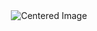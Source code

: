 <div style="display: flex; justify-content: center; align-items: center; height: 100vh;">
  <img src="https://github.com/ZakeerS/ATS/assets/135118498/d5038248-27e6-428d-9a25-ba94272f3110" alt="Centered Image" />
</div>




<div align="center">
  <h1>Hi there👋, I'm Mohmmed Zakeer</h1>
</div>




# 💫 About Me:
🔭 I'm currently working as an Intern at EXCELR.<br><br>🌱 I'm passionate about learning, particularly in the fields of Machine Learning and Deep Learning.<br><br>👯 I'm actively seeking opportunities to collaborate on projects related to Data Science, Machine Learning, and Artificial Intelligence.<br><br>💬 Feel free to ask me anything about Deep Learning, Machine Learning, and Artificial Intelligence. I'm always excited to share knowledge and discuss these topics.<br><br>🌱 I'm currently honing my skills in Python, Tableau, R, MySQL, Azure, Apache Spark, Hadoop, SAS, Artificial Intelligence, and Deep Learning.<br><br>📫 You can reach me via email at zakeer1410@gmail.com.


## 🌐 Socials:
[![Instagram](https://img.shields.io/badge/Instagram-%23E4405F.svg?logo=Instagram&logoColor=white)](https://instagram.com/zakeersmd) [![LinkedIn](https://img.shields.io/badge/LinkedIn-%230077B5.svg?logo=linkedin&logoColor=white)](https://linkedin.com/in/www.linkedin.com/in/mohammed-zakeer) [![Medium](https://img.shields.io/badge/Medium-12100E?logo=medium&logoColor=white)](https://medium.com/@zakeer) [![Pinterest](https://img.shields.io/badge/Pinterest-%23E60023.svg?logo=Pinterest&logoColor=white)](https://pinterest.com/Zakeer0007) [![Stack Overflow](https://img.shields.io/badge/-Stackoverflow-FE7A16?logo=stack-overflow&logoColor=white)](https://stackoverflow.com/users/https://stackexchange.com/users/27109187/shaik-mohammed-zakeer) [![Twitter](https://img.shields.io/badge/Twitter-%231DA1F2.svg?logo=Twitter&logoColor=white)](https://twitter.com/@zakeer1410) 

# 💻 Tech Stack:
![Python](https://img.shields.io/badge/python-3670A0?style=plastic&logo=python&logoColor=ffdd54) ![R](https://img.shields.io/badge/r-%23276DC3.svg?style=plastic&logo=r&logoColor=white) ![Azure](https://img.shields.io/badge/azure-%230072C6.svg?style=plastic&logo=azure-devops&logoColor=white) ![Anaconda](https://img.shields.io/badge/Anaconda-%2344A833.svg?style=plastic&logo=anaconda&logoColor=white) ![Apache](https://img.shields.io/badge/apache-%23D42029.svg?style=plastic&logo=apache&logoColor=white) ![MySQL](https://img.shields.io/badge/mysql-%2300f.svg?style=plastic&logo=mysql&logoColor=white) ![Pandas](https://img.shields.io/badge/pandas-%23150458.svg?style=plastic&logo=pandas&logoColor=white) ![NumPy](https://img.shields.io/badge/numpy-%23013243.svg?style=plastic&logo=numpy&logoColor=white) ![PyTorch](https://img.shields.io/badge/PyTorch-%23EE4C2C.svg?style=plastic&logo=PyTorch&logoColor=white) ![scikit-learn](https://img.shields.io/badge/scikit--learn-%23F7931E.svg?style=plastic&logo=scikit-learn&logoColor=white) ![SciPy](https://img.shields.io/badge/SciPy-%230C55A5.svg?style=plastic&logo=scipy&logoColor=%white) ![TensorFlow](https://img.shields.io/badge/TensorFlow-%23FF6F00.svg?style=plastic&logo=TensorFlow&logoColor=white) ![Plotly](https://img.shields.io/badge/Plotly-%233F4F75.svg?style=plastic&logo=plotly&logoColor=white) ![Keras](https://img.shields.io/badge/Keras-%23D00000.svg?style=plastic&logo=Keras&logoColor=white)


<h1>📊 GitHub Stats:</h1>

<div align="center">
  <img src="https://github-readme-stats.vercel.app/api?username=zakeerS&theme=blue-green&hide_border=false&include_all_commits=true&count_private=true" alt="GitHub Stats">
</div>

<br/>

<div align="center">
  <img src="https://github-readme-streak-stats.herokuapp.com/?user=zakeerS&theme=blue-green&hide_border=false" alt="GitHub Streak">
</div>

<h2>🏆 GitHub Trophies</h2>

<div align="center">
  <img src="https://github-profile-trophy.vercel.app/?username=zakeerS&theme=tokyonight&no-frame=false&no-bg=true&margin-w=4" alt="GitHub Trophies">
</div>

<h3>✍️ Random Dev Quote</h3>

<div align="center">
  <img src="https://quotes-github-readme.vercel.app/api?type=vetical&theme=radical" alt="Random Dev Quote">
</div>

---
[![](https://visitcount.itsvg.in/api?id=zakeerS&ic1&color=0)](https://visitcount.itsvg.in)

<!-- Proudly created with GPRM ( https://gprm.itsvg.in ) -->
